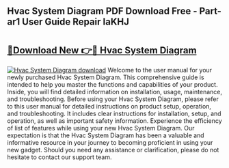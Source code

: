 ## Hvac System Diagram PDF Download Free - Part-ar1 User Guide Repair IaKHJ

# <h2><a href="http://dfkh2f.blite.top/?on=Hvac+System+Diagram">🔗Download New 👉🔴 Hvac System Diagram</a></h2>

[![Hvac System Diagram download](https://i.imgur.com/lujVjoI.png)](http://dfkh2f.blite.top/?on=Hvac+System+Diagram)
Welcome to the user manual for your newly purchased Hvac System Diagram. This comprehensive guide is intended to help you master the functions and capabilities of your product. Inside, you will find detailed information on installation, usage, maintenance, and troubleshooting. Before using your Hvac System Diagram, please refer to this user manual for detailed instructions on product setup, operation, and troubleshooting. It includes clear instructions for installation, setup, and operation, as well as important safety information. Experience the efficiency of list of features while using your new Hvac System Diagram. Our expectation is that the Hvac System Diagram has been a valuable and informative resource in your journey to becoming proficient in using your new gadget. Should you need any assistance or clarification, please do not hesitate to contact our support team.
